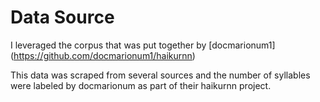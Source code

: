 # Data Source
I leveraged the corpus that was put together by [docmarionum1] (https://github.com/docmarionum1/haikurnn)

This data was scraped from several sources and the number of syllables were labeled by docmarionum as part of their haikurnn project.